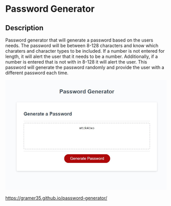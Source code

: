 # Password Generator

## Description

 Password generator that will generate a password based on the users needs. The password will be between 8-128 characters and know which charaters and character types to be included. 
 If a number is not entered for length, it will alert the user that it needs to be a number. Additionally, if a number is entered that is not with in 8-128 it will alert the user. 
 This password will generate the password randomly and provide the user with a different password each time. 

![password-generator](develop/images/passwordpic.JPG)

https://gramer35.github.io/password-generator/